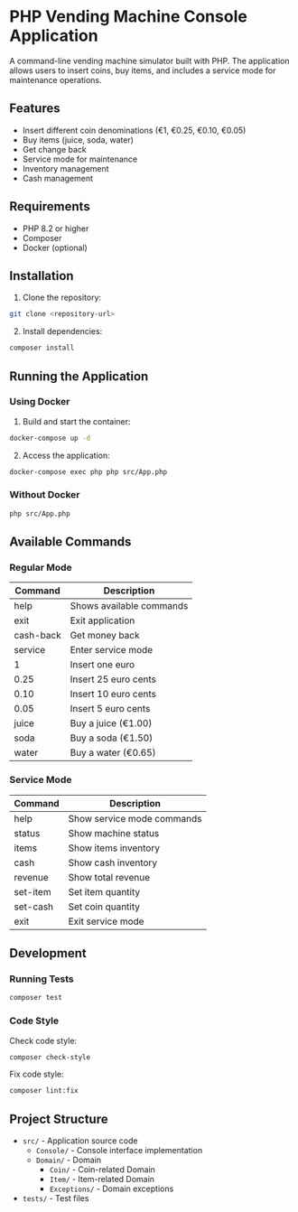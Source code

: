 # PHP Vending Machine Console Application

A command-line vending machine simulator built with PHP. The application allows users to insert coins, buy items, and includes a service mode for maintenance operations.

## Features

- Insert different coin denominations (€1, €0.25, €0.10, €0.05)
- Buy items (juice, soda, water)
- Get change back
- Service mode for maintenance
- Inventory management
- Cash management

## Requirements

- PHP 8.2 or higher
- Composer
- Docker (optional)

## Installation

1. Clone the repository:
```bash
git clone <repository-url>
```

2. Install dependencies:
```bash
composer install
```

## Running the Application

### Using Docker

1. Build and start the container:
```bash
docker-compose up -d
```

2. Access the application:
```bash
docker-compose exec php php src/App.php
```

### Without Docker

```bash
php src/App.php
```

## Available Commands

### Regular Mode

| Command    | Description                |
|------------|----------------------------|
| help       | Shows available commands   |
| exit       | Exit application          |
| cash-back  | Get money back            |
| service    | Enter service mode        |
| 1          | Insert one euro           |
| 0.25       | Insert 25 euro cents      |
| 0.10       | Insert 10 euro cents      |
| 0.05       | Insert 5 euro cents       |
| juice      | Buy a juice (€1.00)       |
| soda       | Buy a soda (€1.50)        |
| water      | Buy a water (€0.65)       |

### Service Mode

| Command    | Description                |
|------------|----------------------------|
| help       | Show service mode commands |
| status     | Show machine status        |
| items      | Show items inventory       |
| cash       | Show cash inventory        |
| revenue    | Show total revenue         |
| set-item   | Set item quantity         |
| set-cash   | Set coin quantity         |
| exit       | Exit service mode         |

## Development

### Running Tests

```bash
composer test
```

### Code Style

Check code style:
```bash
composer check-style
```

Fix code style:
```bash
composer lint:fix
```

## Project Structure

- `src/` - Application source code
  - `Console/` - Console interface implementation
  - `Domain/` - Domain
    - `Coin/` - Coin-related Domain
    - `Item/` - Item-related Domain
    - `Exceptions/` - Domain exceptions
- `tests/` - Test files
